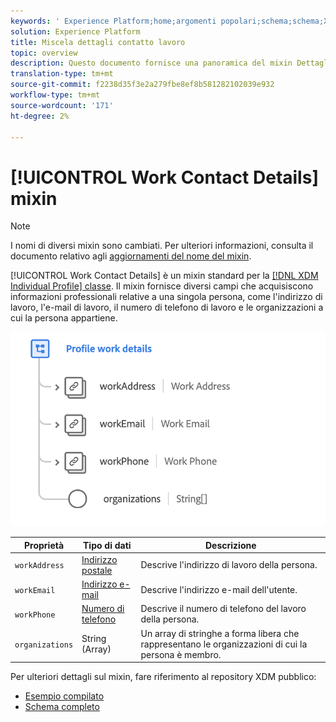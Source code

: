```yaml
---
keywords: ' Experience Platform;home;argomenti popolari;schema;schema;XDM;profilo singolo;campi;schemi;schema di progettazione;mixin;mixin;mixin;dettagli di lavoro;profilo di lavoro;'
solution: Experience Platform
title: Miscela dettagli contatto lavoro
topic: overview
description: Questo documento fornisce una panoramica del mixin Dettagli contatto di lavoro.
translation-type: tm+mt
source-git-commit: f2238d35f3e2a279fbe8ef8b581282102039e932
workflow-type: tm+mt
source-wordcount: '171'
ht-degree: 2%

---
```



# [!UICONTROL Work Contact Details] mixin

>[!NOTE]
>
>I nomi di diversi mixin sono cambiati. Per ulteriori informazioni, consulta il documento relativo agli [aggiornamenti del nome del mixin](../name-updates.md).

[!UICONTROL Work Contact Details] è un mixin standard per la  [[!DNL XDM Individual Profile] classe](../../classes/individual-profile.md). Il mixin fornisce diversi campi che acquisiscono informazioni professionali relative a una singola persona, come l&#39;indirizzo di lavoro, l&#39;e-mail di lavoro, il numero di telefono di lavoro e le organizzazioni a cui la persona appartiene.

<img src="../../images/mixins/profile-work-details.png" width="550" /><br />

| Proprietà | Tipo di dati | Descrizione |
| --- | --- | --- |
| `workAddress` | [Indirizzo postale](../../data-types/postal-address.md) | Descrive l&#39;indirizzo di lavoro della persona. |
| `workEmail` | [Indirizzo e-mail](../../data-types/email-address.md) | Descrive l&#39;indirizzo e-mail dell&#39;utente. |
| `workPhone` | [Numero di telefono](../../data-types/phone-number.md) | Descrive il numero di telefono del lavoro della persona. |
| `organizations` | String (Array) | Un array di stringhe a forma libera che rappresentano le organizzazioni di cui la persona è membro. |

Per ulteriori dettagli sul mixin, fare riferimento al repository XDM pubblico:

* [Esempio compilato](https://github.com/adobe/xdm/blob/master/components/mixins/profile/profile-work-details.example.1.json)
* [Schema completo](https://github.com/adobe/xdm/blob/master/components/mixins/profile/profile-work-details.schema.json)